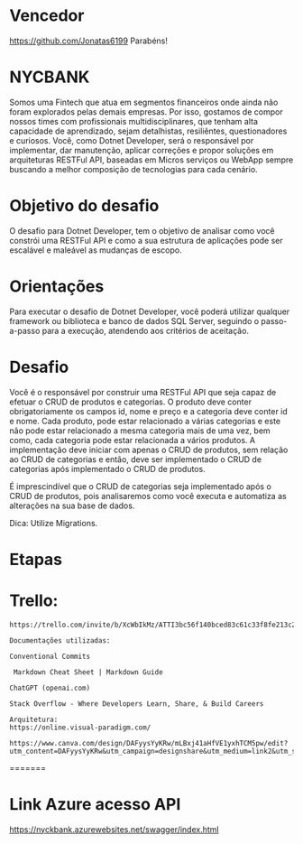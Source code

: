 # Vencedor
https://github.com/Jonatas6199
Parabéns!



# NYCBANK

Somos uma Fintech que atua em segmentos financeiros onde ainda não foram explorados pelas demais empresas. Por isso, gostamos de compor nossos times com profissionais multidisciplinares, que tenham alta capacidade de aprendizado, sejam detalhistas, resiliêntes, questionadores e curiosos. Você, como Dotnet Developer, será o responsável por implementar, dar manutenção, aplicar correções e propor soluções em arquiteturas RESTFul API, baseadas em Micros serviços ou WebApp sempre buscando a melhor composição de tecnologias para cada cenário.

# Objetivo do desafio

O desafio para Dotnet Developer, tem o objetivo de analisar como você constrói uma RESTFul API e como a sua estrutura de aplicações pode ser escalável e maleável as mudanças de escopo.

# Orientações

Para executar o desafio de Dotnet Developer, você poderá utilizar qualquer framework ou biblioteca e banco de dados SQL Server, seguindo o passo-a-passo para a execução, atendendo aos critérios de aceitação.

# Desafio

Você é o responsável por construir uma RESTFul API que seja capaz de efetuar o CRUD de produtos e categorias. O produto deve conter obrigatoriamente os campos id, nome e preço e a categoria deve conter id e nome. Cada produto, pode estar relacionado a várias categorias e este não pode estar relacionado a mesma categoria mais de uma vez, bem como, cada categoria pode estar relacionada a vários produtos. A implementação deve iniciar com apenas o CRUD de produtos, sem relação ao CRUD de categorias e então, deve ser implementado o CRUD de categorias após implementado o CRUD de produtos.

É imprescindível que o CRUD de categorias seja implementado após o CRUD de produtos, pois analisaremos como você executa e automatiza as alterações na sua base de dados.

Dica: Utilize Migrations.

# Etapas


#	Trello:
	https://trello.com/invite/b/XcWbIkMz/ATTI3bc56f140bced83c61c33f8fe213c2beDE3B7A91/nycbank
	
	Documentações utilizadas:
	
	Conventional Commits
	
	 Markdown Cheat Sheet | Markdown Guide
	
	ChatGPT (openai.com)
	
	Stack Overflow - Where Developers Learn, Share, & Build Careers
	
	Arquitetura:
	https://online.visual-paradigm.com/

 	https://www.canva.com/design/DAFyysYyKRw/mLBxj41aHfVE1yxhTCM5pw/edit?utm_content=DAFyysYyKRw&utm_campaign=designshare&utm_medium=link2&utm_source=sharebutton
=======
# Link Azure acesso API
https://nyckbank.azurewebsites.net/swagger/index.html


